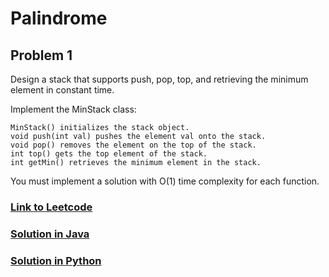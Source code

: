 # Palindrome

## Problem 1

Design a stack that supports push, pop, top, and retrieving the minimum element in constant time.

Implement the MinStack class:

    MinStack() initializes the stack object.
    void push(int val) pushes the element val onto the stack.
    void pop() removes the element on the top of the stack.
    int top() gets the top element of the stack.
    int getMin() retrieves the minimum element in the stack.

You must implement a solution with O(1) time complexity for each function.

### [Link to Leetcode](https://leetcode.com/problems/min-stack/)
### [Solution in Java](Solution.java)
### [Solution in Python](solution.py)

